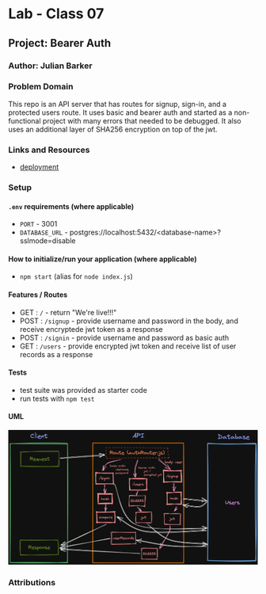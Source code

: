 # Lab - Class 07

## Project: Bearer Auth

### Author: Julian Barker

### Problem Domain  

This repo is an API server that has routes for signup, sign-in, and a protected users route. It uses basic and bearer auth and started as a non-functional project with many errors that needed to be debugged. It also uses an additional layer of SHA256 encryption on top of the jwt.

### Links and Resources

- [deployment](https://four01-basic-auth.onrender.com)

### Setup

#### `.env` requirements (where applicable)

- `PORT` - 3001
- `DATABASE_URL` - postgres://localhost:5432/\<database-name\>?sslmode=disable

#### How to initialize/run your application (where applicable)

- `npm start` (alias for `node index.js`)

#### Features / Routes

- GET : `/` - return "We're live!!!"
- POST : `/signup` - provide username and password in the body, and receive encryptede jwt token as a response
- POST : `/signin` - provide username and password as basic auth
- GET : `/users` - provide encrypted jwt token and receive list of user records as a response

#### Tests

- test suite was provided as starter code
- run tests with `npm test`

#### UML

![UML](./assets/401_lab_7_UML.png)

### Attributions
